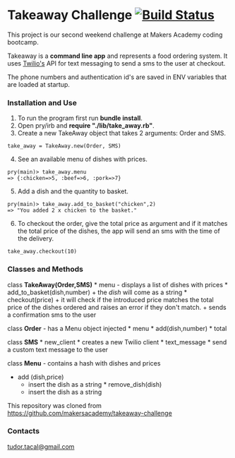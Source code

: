 Takeaway Challenge [![Build Status](https://travis-ci.org/TudorTacal/takeaway-challenge.svg?branch=master)](https://travis-ci.org/TudorTacal/takeaway-challenge)
==================
This project is our second weekend challenge at Makers Academy coding bootcamp.

Takeaway is a **command line app** and represents a food ordering system. It uses [Twilio's](https://www.twilio.com) API for text messaging to send a sms to the user at checkout.

The phone numbers and authentication id's are saved in ENV variables that are loaded at startup.

### Installation and Use

1. To run the program first run **bundle install**.
2. Open pry/irb and **require "./lib/take_away.rb"**.
3. Create a new TakeAway object that takes 2 arguments: Order and SMS.
```
take_away = TakeAway.new(Order, SMS)
```
4. See an available menu of dishes with prices.
```
pry(main)> take_away.menu
=> {:chicken=>5, :beef=>6, :pork=>7}
```
5. Add a dish and the quantity to basket.
```
pry(main)> take_away.add_to_basket("chicken",2)
=> "You added 2 x chicken to the basket."
```
6. To checkout the order, give the total price as argument and if it matches the total price of the dishes, the app will send an sms with the time of the delivery.
```
take_away.checkout(10)
```

### Classes and Methods
 class **TakeAway(Order,SMS)**
    * menu - displays a list of dishes with prices
    * add_to_basket(dish,number)
        + the *dish* will come as a string
    * checkout(price)
        + it will check if the introduced price matches the total price of the dishes ordered and raises an error if they don't match.
        + sends a confirmation sms to the user

  class **Order** - has a Menu object injected
    * menu
    * add(dish,number)
    * total

  class **SMS**
    * new_client
        * creates a new Twilio client
    * text_message
        * send a custom text message to the user

  class **Menu** - contains a hash with dishes and prices
   * add (dish,price)
        * insert the dish as a string
    * remove_dish(dish)
        * insert the dish as a string

This repository was cloned from https://github.com/makersacademy/takeaway-challenge

### Contacts
tudor.tacal@gmail.com

